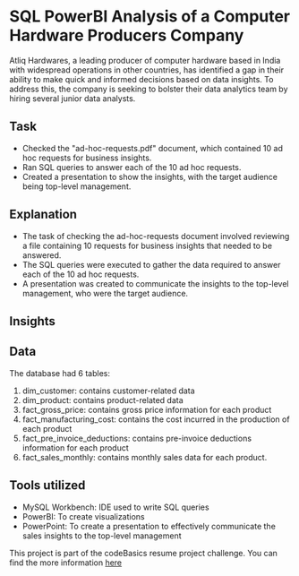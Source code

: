 # SQL PowerBI Analysis of a Computer Hardware Producers Company
Atliq Hardwares, a leading producer of computer hardware based in India with widespread operations in other countries, has identified a gap in their ability to make quick and informed decisions based on data insights. To address this, the company is seeking to bolster their data analytics team by hiring several junior data analysts.

## Task
- Checked the "ad-hoc-requests.pdf" document, which contained 10 ad hoc requests for business insights.
- Ran SQL queries to answer each of the 10 ad hoc requests.
- Created a presentation to show the insights, with the target audience being top-level management.

## Explanation
- The task of checking the ad-hoc-requests document involved reviewing a file containing 10 requests for business insights that needed to be answered.
- The SQL queries were executed to gather the data required to answer each of the 10 ad hoc requests.
- A presentation was created to communicate the insights to the top-level management, who were the target audience.

## Insights

## Data
The database had 6 tables:
1. dim_customer: contains customer-related data
2. dim_product: contains product-related data
3. fact_gross_price: contains gross price information for each product
4. fact_manufacturing_cost: contains the cost incurred in the production of each product
5. fact_pre_invoice_deductions: contains pre-invoice deductions information for each product
6. fact_sales_monthly: contains monthly sales data for each product.

## Tools utilized
- MySQL Workbench: IDE used to write SQL queries
- PowerBI: To create visualizations
- PowerPoint: To create a presentation to effectively communicate the sales insights to the top-level management

This project is part of the codeBasics resume project challenge. You can find the more information [here](https://codebasics.io/event/codebasics-resume-project-challenge)
